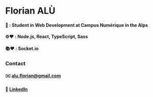 # Florian ALÙ
#### 📓 : Student in Web Development at Campus Numérique in the Alps
#### ⚙️❤️ : Node.js, React, TypeScript, Sass
#### 📚❤️ : Socket.io

### Contact
#### ✉️ [alu.florian@gmail.com](mailto:alu.florian@gmail.com)
#### 💼 [LinkedIn](https://www.linkedin.com/in/florian-al%C3%B9/)
